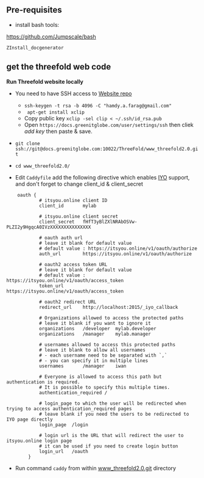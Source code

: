 ## Pre-requisites

- install bash tools:

https://github.com/Jumpscale/bash

```bash
ZInstall_docgenerator
```

## get the threefold web code

**Run Threefold website locally**

- You need to have SSH access to [Website repo](https://docs.greenitglobe.com/ThreeFold/www_threefold2.0)
    -  ```ssh-keygen -t rsa -b 4096 -C "hamdy.a.farag@gmail.com"```
    - ``` apt-get install xclip```
    - Copy public key ```xclip -sel clip < ~/.ssh/id_rsa.pub```
    - Open ```https://docs.greenitglobe.com/user/settings/ssh``` then cliek *add key* then paste & save.

- ```git clone ssh://git@docs.greenitglobe.com:10022/ThreeFold/www_threefold2.0.git```
- ```cd www_threefold2.0/```
- Edit ```Caddyfile``` add the following directive which enables
    [IYO](https://itsyou.online) support, and don't forget to change client_id & client_secret

```
    oauth {
            # itsyou.online client ID
            client_id       mylab

            # itsyou.online client secret
            client_secret   fHfT3yBlZXlNRAbOSVw-PLZI2y9HgqcA0IVzXXXXXXXXXXXXXXX

            # oauth auth url
            # leave it blank for default value
            # default value : https://itsyou.online/v1/oauth/authorize
            auth_url        https://itsyou.online/v1/oauth/authorize

            # oauth2 access token URL
            # leave it blank for default value
            # default value : https://itsyou.online/v1/oauth/access_token
            token_url       https://itsyou.online/v1/oauth/access_token

            # oauth2 redirect URL
            redirect_url    http://localhost:2015/_iyo_callback

            # Organizations allowed to access the protected paths
            # leave it blank if you want to ignore it
            organizations   /developer  mylab.developer
            organizations   /manager    mylab.manager

            # usernames allowed to access this protected paths
            # leave it blank to allow all usernames
            # - each username need to be separated with `,`
            # - you can specify it in multiple lines
            usernames       /manager    iwan

            # Everyone is allowed to access this path but authentication is required.
            # It is possible to specify this multiple times.
            authentication_required /

            # login_page to which the user will be redirected when trying to access authentication_required pages
            # leave blank if you need the users to be redirected to IYO page directly
            login_page  /login

            # login url is the URL that will redirect the user to itsyou.online login page
            # it can be used if you need to create login button
            login_url   /oauth
        }
 ```
 - Run command ```caddy``` from within www_threefold2.0.git directory


